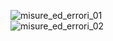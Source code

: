 ![misure_ed_errori_01](https://github.com/dennyb87/phoenomena/assets/7195133/a2ab5d46-e5e7-4972-9db9-992a29203c8b)  
![misure_ed_errori_02](https://github.com/dennyb87/phoenomena/assets/7195133/f6e78030-ef95-4d54-a354-6b864d757381)
